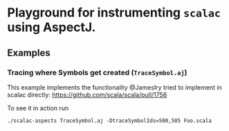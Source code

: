 Playground for instrumenting `scalac` using AspectJ.
====================================================

Examples
--------

### Tracing where Symbols get created (`TraceSymbol.aj`)

This example implements the functionality @JamesIry tried to implement
in scalac directly: https://github.com/scala/scala/pull/1756

To see it in action run

    ./scalac-aspects TraceSymbol.aj -DtraceSymbolIds=500,505 Foo.scala
